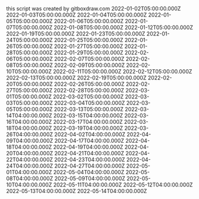 this script was created by gitboxdraw.com
2022-01-02T05:00:00.000Z
2022-01-03T05:00:00.000Z
2022-01-04T05:00:00.000Z
2022-01-05T05:00:00.000Z
2022-01-06T05:00:00.000Z
2022-01-07T05:00:00.000Z
2022-01-08T05:00:00.000Z
2022-01-12T05:00:00.000Z
2022-01-19T05:00:00.000Z
2022-01-23T05:00:00.000Z
2022-01-24T05:00:00.000Z
2022-01-25T05:00:00.000Z
2022-01-26T05:00:00.000Z
2022-01-27T05:00:00.000Z
2022-01-28T05:00:00.000Z
2022-01-29T05:00:00.000Z
2022-02-06T05:00:00.000Z
2022-02-07T05:00:00.000Z
2022-02-08T05:00:00.000Z
2022-02-09T05:00:00.000Z
2022-02-10T05:00:00.000Z
2022-02-11T05:00:00.000Z
2022-02-12T05:00:00.000Z
2022-02-13T05:00:00.000Z
2022-02-19T05:00:00.000Z
2022-02-20T05:00:00.000Z
2022-02-26T05:00:00.000Z
2022-02-27T05:00:00.000Z
2022-02-28T05:00:00.000Z
2022-03-01T05:00:00.000Z
2022-03-02T05:00:00.000Z
2022-03-03T05:00:00.000Z
2022-03-04T05:00:00.000Z
2022-03-05T05:00:00.000Z
2022-03-13T05:00:00.000Z
2022-03-14T04:00:00.000Z
2022-03-15T04:00:00.000Z
2022-03-16T04:00:00.000Z
2022-03-17T04:00:00.000Z
2022-03-18T04:00:00.000Z
2022-03-19T04:00:00.000Z
2022-03-26T04:00:00.000Z
2022-04-02T04:00:00.000Z
2022-04-09T04:00:00.000Z
2022-04-17T04:00:00.000Z
2022-04-18T04:00:00.000Z
2022-04-19T04:00:00.000Z
2022-04-20T04:00:00.000Z
2022-04-21T04:00:00.000Z
2022-04-22T04:00:00.000Z
2022-04-23T04:00:00.000Z
2022-04-24T04:00:00.000Z
2022-04-27T04:00:00.000Z
2022-05-01T04:00:00.000Z
2022-05-04T04:00:00.000Z
2022-05-08T04:00:00.000Z
2022-05-09T04:00:00.000Z
2022-05-10T04:00:00.000Z
2022-05-11T04:00:00.000Z
2022-05-12T04:00:00.000Z
2022-05-13T04:00:00.000Z
2022-05-14T04:00:00.000Z
